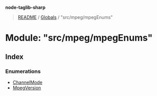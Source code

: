 **node-taglib-sharp**

> [README](../README.md) / [Globals](../globals.md) / "src/mpeg/mpegEnums"

# Module: "src/mpeg/mpegEnums"

## Index

### Enumerations

* [ChannelMode](../enums/_src_mpeg_mpegenums_.channelmode.md)
* [MpegVersion](../enums/_src_mpeg_mpegenums_.mpegversion.md)
